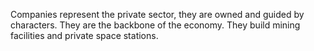 Companies represent the private sector, they are owned and guided by characters. They are the backbone of the economy. They build mining facilities and private space stations.